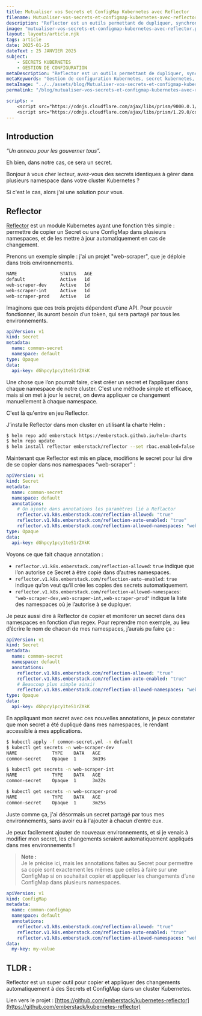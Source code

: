 ```yaml
---
title: Mutualiser vos Secrets et ConfigMap Kubernetes avec Reflector
filename: Mutualiser-vos-secrets-et-configmap-kubernetes-avec-reflector
description: "Reflector est un outils permettant de dupliquer, synchroniser, et mettre à jour des ConfigMaps et Secrets dans un cluster Kubernetes, dans cet article, nous allons voir comment facilement le mettre en place et l'utiliser."
image: "mutualiser-vos-secrets-et-configmap-kubernetes-avec-reflector.png"
layout: layouts/article.njk
tags: article
date: 2025-01-25
dateText : 25 JANVIER 2025
subject:
    - SECRETS KUBERNETES
    - GESTION DE CONFIGURATION
metaDescription: "Reflector est un outils permettant de dupliquer, synchroniser, et mettre à jour des ConfigMaps et Secrets dans un cluster Kubernetes, dans cet article, nous allons voir comment facilement le mettre en place et l'utiliser."
metaKeywords: "Gestion de configuration Kubernetes, secret kubernetes, configmap kubernetes, Mutualiser vos Secrets et ConfigMap Kubernetes avec Reflector"
metaImage: "../../assets/blog/Mutualiser-vos-secrets-et-configmap-kubernetes-avec-reflector/mutualiser-vos-secrets-et-configmap-kubernetes-avec-reflector.png"
permalink: "/blog/mutualiser-vos-secrets-et-configmap-kubernetes-avec-reflector/"

scripts: >
    <script src="https://cdnjs.cloudflare.com/ajax/libs/prism/9000.0.1/components/prism-bash.min.js" integrity="sha512-35RBtvuCKWANuRid6RXP2gYm4D5RMieVL/xbp6KiMXlIqgNrI7XRUh9HurE8lKHW4aRpC0TZU3ZfqG8qmQ35zA==" crossorigin="anonymous" referrerpolicy="no-referrer"></script>
    <script src="https://cdnjs.cloudflare.com/ajax/libs/prism/1.29.0/components/prism-yaml.min.js" integrity="sha512-6O/PZimM3TD1NN3yrazePA4AbZrPcwt1QCGJrVY7WoHDJROZFc9TlBvIKMe+QfqgcslW4lQeBzNJEJvIMC8WhA==" crossorigin="anonymous" referrerpolicy="no-referrer"></script>
---
```


## Introduction

*“Un anneau pour les gouverner tous”.*

Eh bien, dans notre cas, ce sera un secret.

Bonjour à vous cher lecteur, avez-vous des secrets identiques à gérer dans plusieurs namespace dans votre cluster Kubernetes ?

Si c'est le cas, alors j'ai une solution pour vous.

## Reflector

[Reflector](https://github.com/emberstack/kubernetes-reflector) est un module Kubernetes ayant une fonction très simple : permettre de copier un Secret ou une ConfigMap dans plusieurs namespaces, et de les mettre à jour automatiquement en cas de changement.

Prenons un exemple simple : j'ai un projet "web-scraper", que je déploie dans trois environnements.

```bash
NAME                STATUS   AGE  
default             Active   1d  
web-scraper-dev     Active   1d  
web-scraper-int     Active   1d  
web-scraper-prod    Active   1d  
```

Imaginons que ces trois projets dépendent d’une API. Pour pouvoir fonctionner, ils auront besoin d’un token, qui sera partagé par tous les environnements.

```yaml
apiVersion: v1  
kind: Secret  
metadata:  
  name: commun-secret  
  namespace: default  
type: Opaque  
data:  
  api-key: dGhpcy1pcy1teS1rZXkK  
```

Une chose que l’on pourrait faire, c’est créer un secret et l’appliquer dans chaque namespace de notre cluster. C'est une méthode simple et efficace, mais si on met à jour le secret, on devra appliquer ce changement manuellement à chaque namespace.

C'est là qu'entre en jeu Reflector.

J’installe Reflector dans mon cluster en utilisant la charte Helm :

```bash
$ helm repo add emberstack https://emberstack.github.io/helm-charts  
$ helm repo update  
$ helm install reflector emberstack/reflector --set rbac.enabled=false  
```

Maintenant que Reflector est mis en place, modifions le secret pour lui dire de se copier dans nos namespaces “web-scraper” :

```yaml
apiVersion: v1  
kind: Secret  
metadata:  
  name: common-secret  
  namespace: default  
  annotations:
    # On ajoute dans annotations les paramètres lié a Reflactor
    reflector.v1.k8s.emberstack.com/reflection-allowed: "true"  
    reflector.v1.k8s.emberstack.com/reflection-auto-enabled: "true"  
    reflector.v1.k8s.emberstack.com/reflection-allowed-namespaces: "web-scraper-dev,web-scraper-int,web-scraper-prod"  
type: Opaque  
data:  
  api-key: dGhpcy1pcy1teS1rZXkK  
```

Voyons ce que fait chaque annotation :
- `reflector.v1.k8s.emberstack.com/reflection-allowed`: `true` indique que l’on autorise ce Secret à être copié dans d’autres namespaces.
- `reflector.v1.k8s.emberstack.com/reflection-auto-enabled`: `true` indique qu’on veut qu’il crée les copies des secrets automatiquement.
- `reflector.v1.k8s.emberstack.com/reflection-allowed-namespaces`: `"web-scraper-dev,web-scraper-int,web-scraper-prod"` indique la liste des namespaces où je l’autorise à se duplquer.

Je peux aussi dire à Reflector de copier et monitorer un secret dans des namespaces en fonction d’un regex. Pour reprendre mon exemple, au lieu d’écrire le nom de chacun de mes namespaces, j’aurais pu faire ça :

```yaml
apiVersion: v1  
kind: Secret  
metadata:  
  name: common-secret  
  namespace: default  
  annotations:  
    reflector.v1.k8s.emberstack.com/reflection-allowed: "true"  
    reflector.v1.k8s.emberstack.com/reflection-auto-enabled: "true"  
    # Beaucoup plus simple ainsi!
    reflector.v1.k8s.emberstack.com/reflection-allowed-namespaces: "web-scraper-[a-zA-Z0-9].*"  
type: Opaque  
data:  
  api-key: dGhpcy1pcy1teS1rZXkK  
```

En appliquant mon secret avec ces nouvelles annotations, je peux constater que mon secret a été dupliqué dans mes namespaces, le rendant accessible à mes applications.

```bash
$ kubectl apply -f common-secret.yml -n default  
$ kubectl get secrets -n web-scraper-dev  
NAME             TYPE    DATA   AGE  
common-secret    Opaque  1      3m19s  

$ kubectl get secrets -n web-scraper-int  
NAME             TYPE    DATA   AGE  
common-secret    Opaque  1      3m22s  

$ kubectl get secrets -n web-scraper-prod  
NAME             TYPE    DATA   AGE  
common-secret    Opaque  1      3m25s  
```

Juste comme ça, j'ai désormais un secret partagé par tous mes environnements, sans avoir eu à l'ajouter à chacun d’entre eux.

Je peux facilement ajouter de nouveaux environnements, et si je venais à modifier mon secret, les changements seraient automatiquement appliqués dans mes environnements !

> **Note :**  
> Je le précise ici, mais les annotations faites au Secret pour permettre sa copie sont exactement les mêmes que celles à faire sur une ConfigMap si on souhaitait copier et appliquer les changements d’une ConfigMap dans plusieurs namespaces.

```yaml
apiVersion: v1  
kind: ConfigMap  
metadata:  
  name: common-configmap  
  namespace: default  
  annotations:  
    reflector.v1.k8s.emberstack.com/reflection-allowed: "true"  
    reflector.v1.k8s.emberstack.com/reflection-auto-enabled: "true"  
    reflector.v1.k8s.emberstack.com/reflection-allowed-namespaces: "web-scraper-[a-zA-Z0-9].*"  
data:  
  my-key: my-value  
```

## TLDR :  
Reflector est un super outil pour copier et appliquer des changements automatiquement à des Secrets et ConfigMap dans un cluster Kubernetes.

Lien vers le projet : [https://github.com/emberstack/kubernetes-reflector](https://github.com/emberstack/kubernetes-reflector)
